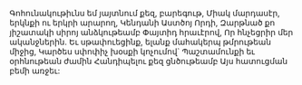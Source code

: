 
Գոհունակութիւնս եմ յայտնում քեզ, բարեգութ,
Միակ մարդասէր, երկնքի ու երկրի արարող,
Կենդանի Աստծոյ Որդի,
Զարթնած քո յիշատակի սիրոյ անձկութեամբ
Փայտիդ հրաւէրով,
Որ հնչեցրիր մեր ականջներին.
Եւ սթափուեցինք, ելանք մահակերպ թմրութեան
միջից,
Կարծես սփոփիչ խօսքի կոչումով`
Պաշտամունքի եւ օրհնութեան ժամին
Հանդիպելու քեզ ցնծութեամբ
Այս հատուցման բեմի առջեւ:
